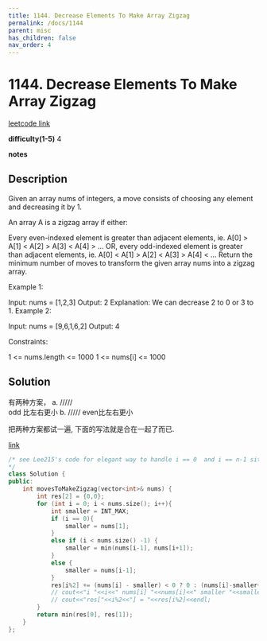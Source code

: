 ```yaml
---
title: 1144. Decrease Elements To Make Array Zigzag
permalink: /docs/1144
parent: misc
has_children: false
nav_order: 4
---
```

# 1144. Decrease Elements To Make Array Zigzag
[leetcode link](https://leetcode.com/problems/decrease-elements-to-make-array-zigzag/)

**difficulty(1-5)** 
4

**notes** 


## Description
Given an array nums of integers, a move consists of choosing any element and decreasing it by 1.

An array A is a zigzag array if either:

Every even-indexed element is greater than adjacent elements, ie. A[0] > A[1] < A[2] > A[3] < A[4] > ...
OR, every odd-indexed element is greater than adjacent elements, ie. A[0] < A[1] > A[2] < A[3] > A[4] < ...
Return the minimum number of moves to transform the given array nums into a zigzag array.

 

Example 1:

Input: nums = [1,2,3]
Output: 2
Explanation: We can decrease 2 to 0 or 3 to 1.
Example 2:

Input: nums = [9,6,1,6,2]
Output: 4
 

Constraints:

1 <= nums.length <= 1000
1 <= nums[i] <= 1000

## Solution
有两种方案， 
a. /\/\/\/\/\
  odd 比左右更小
b. \/\/\/\/\/
  even比左右更小

把两种方案都试一遍, 下面的写法就是合在一起了而已.


[link](https://leetcode.com/problems/decrease-elements-to-make-array-zigzag/discuss/350576/JavaC%2B%2BPython-Easy-and-concise)
```c++
/* see Lee215's code for elegant way to handle i == 0  and i == n-1 situation
*/
class Solution {
public:
    int movesToMakeZigzag(vector<int>& nums) {
        int res[2] = {0,0};
        for (int i = 0; i < nums.size(); i++){
            int smaller = INT_MAX;
            if (i == 0){
                smaller = nums[1];
            }
            else if (i < nums.size() -1) {
                smaller = min(nums[i-1], nums[i+1]);
            }
            else {
                smaller = nums[i-1];
            }
            res[i%2] += (nums[i] - smaller) < 0 ? 0 : (nums[i]-smaller+1);
            // cout<<"i "<<i<<" nums[i] "<<nums[i]<<" smaller "<<smaller<<endl;
            // cout<<"res["<<i%2<<"] = "<<res[i%2]<<endl;
        }
        return min(res[0], res[1]);
    }
};
``` 

<!-- 
Default label
{: .label }

Blue label
{: .label .label-blue }

Stable
{: .label .label-green }

New release
{: .label .label-purple }

Coming soon
{: .label .label-yellow }

Deprecated
{: .label .label-red } -->
